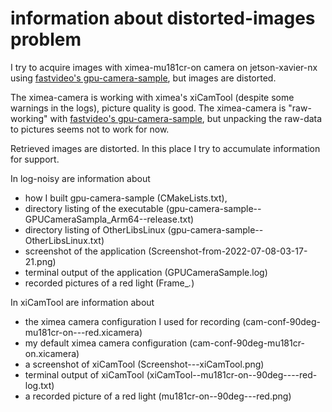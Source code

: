 # information about distorted-images problem

I try to acquire images with ximea-mu181cr-on camera on jetson-xavier-nx using [fastvideo's gpu-camera-sample](https://github.com/fastvideo/gpu-camera-sample), but images are distorted.

The ximea-camera is working with ximea's xiCamTool (despite some warnings in the logs), picture quality is good.
The ximea-camera is "raw-working" with [fastvideo's gpu-camera-sample](https://github.com/fastvideo/gpu-camera-sample), but unpacking the raw-data to pictures seems not to work for now.

Retrieved images are distorted. In this place I try to accumulate information for support.

In log-noisy are information about
* how I built gpu-camera-sample (CMakeLists.txt),
* directory listing of the executable (gpu-camera-sample--GPUCameraSampla_Arm64--release.txt)
* directory listing of OtherLibsLinux (gpu-camera-sample--OtherLibsLinux.txt)
* screenshot of the application (Screenshot-from-2022-07-08-03-17-21.png)
* terminal output of the application (GPUCameraSample.log)
* recorded pictures of a red light (Frame_*.*)

In xiCamTool are information about
* the ximea camera configuration I used for recording (cam-conf-90deg-mu181cr-on---red.xicamera)
* my default ximea camera configuration (cam-conf-90deg-mu181cr-on.xicamera)
* a screenshot of xiCamTool (Screenshot---xiCamTool.png)
* terminal output of xiCamTool (xiCamTool--mu181cr-on--90deg----red-log.txt)
* a recorded picture of a red light (mu181cr-on--90deg---red.png)